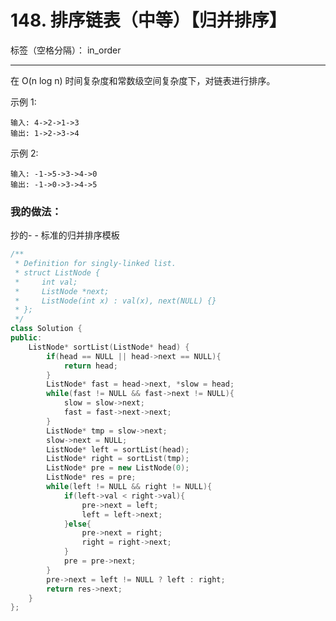 ﻿# 148. 排序链表（中等）【归并排序】

标签（空格分隔）： in_order

---
在 O(n log n) 时间复杂度和常数级空间复杂度下，对链表进行排序。

示例 1:

    输入: 4->2->1->3
    输出: 1->2->3->4

示例 2:

    输入: -1->5->3->4->0
    输出: -1->0->3->4->5


### 我的做法：  
抄的- - 标准的归并排序模板
```C++
/**
 * Definition for singly-linked list.
 * struct ListNode {
 *     int val;
 *     ListNode *next;
 *     ListNode(int x) : val(x), next(NULL) {}
 * };
 */
class Solution {
public:
    ListNode* sortList(ListNode* head) {
        if(head == NULL || head->next == NULL){
            return head;
        }
        ListNode* fast = head->next, *slow = head;
        while(fast != NULL && fast->next != NULL){
            slow = slow->next;
            fast = fast->next->next;
        }
        ListNode* tmp = slow->next;
        slow->next = NULL;
        ListNode* left = sortList(head);
        ListNode* right = sortList(tmp);
        ListNode* pre = new ListNode(0);
        ListNode* res = pre;
        while(left != NULL && right != NULL){
            if(left->val < right->val){
                pre->next = left;
                left = left->next;
            }else{
                pre->next = right;
                right = right->next;
            }
            pre = pre->next;
        }
        pre->next = left != NULL ? left : right;
        return res->next;
    }
};
```
